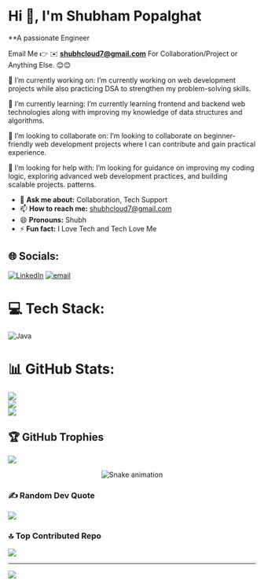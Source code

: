 # Hi 👋, I'm Shubham Popalghat
**A passionate Engineer

Email Me 👉 ✉️ **shubhcloud7@gmail.com** For Collaboration/Project or Anything Else. 😊😊


🔭 I’m currently working on: I’m currently working on web development projects while also practicing DSA to strengthen my problem-solving skills.

🌱 I’m currently learning: I’m currently learning frontend and backend web technologies along with improving my knowledge of data structures and algorithms.

👯 I’m looking to collaborate on: I’m looking to collaborate on beginner-friendly web development projects where I can contribute and gain practical experience.

🤔 I’m looking for help with: I’m looking for guidance on improving my coding logic, exploring advanced web development practices, and building scalable projects. patterns.

- 💬 **Ask me about:** Collaboration, Tech Support
- 📫 **How to reach me:** shubhcloud7@gmail.com
- 😄 **Pronouns:** Shubh
- ⚡ **Fun fact:** I Love Tech and Tech Love Me


## 🌐 Socials:
[![LinkedIn](https://img.shields.io/badge/LinkedIn-%230077B5.svg?logo=linkedin&logoColor=white)](https://www.linkedin.com/in/shubham-popalghat/) [![email](https://img.shields.io/badge/Email-D14836?logo=gmail&logoColor=white)](mailto:shubhcloud7@gmail.com) 


# 💻 Tech Stack:
![Java](https://img.shields.io/badge/java-%23ED8B00.svg?style=for-the-badge&logo=openjdk&logoColor=white)
# 📊 GitHub Stats:
![](https://github-readme-stats.vercel.app/api?username=itsdroid&theme=dark&hide_border=false&include_all_commits=false&count_private=false)<br/>
![](https://nirzak-streak-stats.vercel.app/?user=itsdroid&theme=dark&hide_border=false)<br/>
![](https://github-readme-stats.vercel.app/api/top-langs/?username=itsdroid&theme=dark&hide_border=false&include_all_commits=false&count_private=false&layout=compact)

## 🏆 GitHub Trophies
![](https://github-profile-trophy.vercel.app/?username=itsdroid&theme=dark&no-frame=false&no-bg=false&margin-w=4)

<!-- Snake Game Repo View -->

<div align="center">
  <img src="https://profile-readme-generator.com/assets/snake.svg" alt="Snake animation" />
</div>

### ✍️ Random Dev Quote
![](https://quotes-github-readme.vercel.app/api?type=horizontal&theme=radical)

### 🔝 Top Contributed Repo
![](https://github-contributor-stats.vercel.app/api?username=itsdroid&limit=5&theme=dark&combine_all_yearly_contributions=true)

---
[![](https://visitcount.itsvg.in/api?id=Devashishk28&icon=6&color=10)](https://visitcount.itsvg.in)

<!-- Proudly created with GPRM ( https://gprm.itsvg.in ) -->
